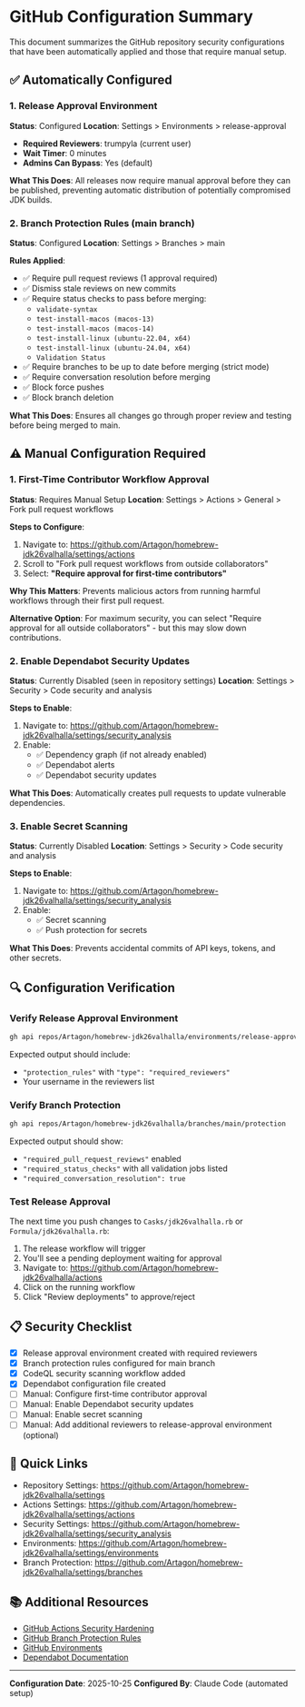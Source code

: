 # GitHub Configuration Summary

This document summarizes the GitHub repository security configurations that have been automatically applied and those that require manual setup.

## ✅ Automatically Configured

### 1. Release Approval Environment
**Status**: Configured
**Location**: Settings > Environments > release-approval

- **Required Reviewers**: trumpyla (current user)
- **Wait Timer**: 0 minutes
- **Admins Can Bypass**: Yes (default)

**What This Does**: All releases now require manual approval before they can be published, preventing automatic distribution of potentially compromised JDK builds.

### 2. Branch Protection Rules (main branch)
**Status**: Configured
**Location**: Settings > Branches > main

**Rules Applied**:
- ✅ Require pull request reviews (1 approval required)
- ✅ Dismiss stale reviews on new commits
- ✅ Require status checks to pass before merging:
  - `validate-syntax`
  - `test-install-macos (macos-13)`
  - `test-install-macos (macos-14)`
  - `test-install-linux (ubuntu-22.04, x64)`
  - `test-install-linux (ubuntu-24.04, x64)`
  - `Validation Status`
- ✅ Require branches to be up to date before merging (strict mode)
- ✅ Require conversation resolution before merging
- ✅ Block force pushes
- ✅ Block branch deletion

**What This Does**: Ensures all changes go through proper review and testing before being merged to main.

## ⚠️ Manual Configuration Required

### 1. First-Time Contributor Workflow Approval
**Status**: Requires Manual Setup
**Location**: Settings > Actions > General > Fork pull request workflows

**Steps to Configure**:
1. Navigate to: https://github.com/Artagon/homebrew-jdk26valhalla/settings/actions
2. Scroll to "Fork pull request workflows from outside collaborators"
3. Select: **"Require approval for first-time contributors"**

**Why This Matters**: Prevents malicious actors from running harmful workflows through their first pull request.

**Alternative Option**: For maximum security, you can select "Require approval for all outside collaborators" - but this may slow down contributions.

### 2. Enable Dependabot Security Updates
**Status**: Currently Disabled (seen in repository settings)
**Location**: Settings > Security > Code security and analysis

**Steps to Enable**:
1. Navigate to: https://github.com/Artagon/homebrew-jdk26valhalla/settings/security_analysis
2. Enable:
   - ✅ Dependency graph (if not already enabled)
   - ✅ Dependabot alerts
   - ✅ Dependabot security updates

**What This Does**: Automatically creates pull requests to update vulnerable dependencies.

### 3. Enable Secret Scanning
**Status**: Currently Disabled
**Location**: Settings > Security > Code security and analysis

**Steps to Enable**:
1. Navigate to: https://github.com/Artagon/homebrew-jdk26valhalla/settings/security_analysis
2. Enable:
   - ✅ Secret scanning
   - ✅ Push protection for secrets

**What This Does**: Prevents accidental commits of API keys, tokens, and other secrets.

## 🔍 Configuration Verification

### Verify Release Approval Environment
```bash
gh api repos/Artagon/homebrew-jdk26valhalla/environments/release-approval
```

Expected output should include:
- `"protection_rules"` with `"type": "required_reviewers"`
- Your username in the reviewers list

### Verify Branch Protection
```bash
gh api repos/Artagon/homebrew-jdk26valhalla/branches/main/protection
```

Expected output should show:
- `"required_pull_request_reviews"` enabled
- `"required_status_checks"` with all validation jobs listed
- `"required_conversation_resolution": true`

### Test Release Approval
The next time you push changes to `Casks/jdk26valhalla.rb` or `Formula/jdk26valhalla.rb`:
1. The release workflow will trigger
2. You'll see a pending deployment waiting for approval
3. Navigate to: https://github.com/Artagon/homebrew-jdk26valhalla/actions
4. Click on the running workflow
5. Click "Review deployments" to approve/reject

## 📋 Security Checklist

- [x] Release approval environment created with required reviewers
- [x] Branch protection rules configured for main branch
- [x] CodeQL security scanning workflow added
- [x] Dependabot configuration file created
- [ ] Manual: Configure first-time contributor approval
- [ ] Manual: Enable Dependabot security updates
- [ ] Manual: Enable secret scanning
- [ ] Manual: Add additional reviewers to release-approval environment (optional)

## 🔗 Quick Links

- Repository Settings: https://github.com/Artagon/homebrew-jdk26valhalla/settings
- Actions Settings: https://github.com/Artagon/homebrew-jdk26valhalla/settings/actions
- Security Settings: https://github.com/Artagon/homebrew-jdk26valhalla/settings/security_analysis
- Environments: https://github.com/Artagon/homebrew-jdk26valhalla/settings/environments
- Branch Protection: https://github.com/Artagon/homebrew-jdk26valhalla/settings/branches

## 📚 Additional Resources

- [GitHub Actions Security Hardening](https://docs.github.com/en/actions/security-guides/security-hardening-for-github-actions)
- [GitHub Branch Protection Rules](https://docs.github.com/en/repositories/configuring-branches-and-merges-in-your-repository/managing-protected-branches/about-protected-branches)
- [GitHub Environments](https://docs.github.com/en/actions/deployment/targeting-different-environments/using-environments-for-deployment)
- [Dependabot Documentation](https://docs.github.com/en/code-security/dependabot)

---

**Configuration Date**: 2025-10-25
**Configured By**: Claude Code (automated setup)
